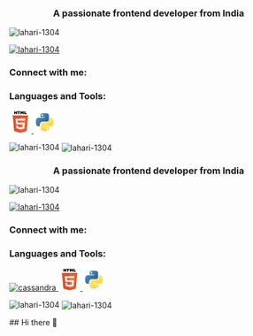 <h3 align="center">A passionate frontend developer from India</h3>

<p align="left"> <img src="https://komarev.com/ghpvc/?username=lahari-1304&label=Profile%20views&color=0e75b6&style=flat" alt="lahari-1304" /> </p>

<p align="left"> <a href="https://github.com/ryo-ma/github-profile-trophy"><img src="https://github-profile-trophy.vercel.app/?username=lahari-1304" alt="lahari-1304" /></a> </p>

<h3 align="left">Connect with me:</h3>
<p align="left">
</p>

<h3 align="left">Languages and Tools:</h3>
<p align="left"> <a href="https://www.w3.org/html/" target="_blank" rel="noreferrer"> <img src="https://raw.githubusercontent.com/devicons/devicon/master/icons/html5/html5-original-wordmark.svg" alt="html5" width="40" height="40"/> </a> <a href="https://www.python.org" target="_blank" rel="noreferrer"> <img src="https://raw.githubusercontent.com/devicons/devicon/master/icons/python/python-original.svg" alt="python" width="40" height="40"/> </a> </p>

<p><img align="left" src="https://github-readme-stats.vercel.app/api/top-langs?username=lahari-1304&show_icons=true&locale=en&layout=compact" alt="lahari-1304" /></p>

<p>&nbsp;<img align="center" src="https://github-readme-stats.vercel.app/api?username=lahari-1304&show_icons=true&locale=en" alt="lahari-1304" /></p>
<h3 align="center">A passionate frontend developer from India</h3>

<p align="left"> <img src="https://komarev.com/ghpvc/?username=lahari-1304&label=Profile%20views&color=0e75b6&style=flat" alt="lahari-1304" /> </p>

<p align="left"> <a href="https://github.com/ryo-ma/github-profile-trophy"><img src="https://github-profile-trophy.vercel.app/?username=lahari-1304" alt="lahari-1304" /></a> </p>

<h3 align="left">Connect with me:</h3>
<p align="left">
</p>

<h3 align="left">Languages and Tools:</h3>
<p align="left"> <a href="https://cassandra.apache.org/" target="_blank" rel="noreferrer"> <img src="https://www.vectorlogo.zone/logos/apache_cassandra/apache_cassandra-icon.svg" alt="cassandra" width="40" height="40"/> </a> <a href="https://www.w3.org/html/" target="_blank" rel="noreferrer"> <img src="https://raw.githubusercontent.com/devicons/devicon/master/icons/html5/html5-original-wordmark.svg" alt="html5" width="40" height="40"/> </a> <a href="https://www.python.org" target="_blank" rel="noreferrer"> <img src="https://raw.githubusercontent.com/devicons/devicon/master/icons/python/python-original.svg" alt="python" width="40" height="40"/> </a> </p>

<p><img align="left" src="https://github-readme-stats.vercel.app/api/top-langs?username=lahari-1304&show_icons=true&locale=en&layout=compact" alt="lahari-1304" /></p>

<p>&nbsp;<img align="center" src="https://github-readme-stats.vercel.app/api?username=lahari-1304&show_icons=true&locale=en" alt="lahari-1304" /></p>
## Hi there 👋

<!--
**Lahari-1304/lahari-1304** is a ✨ _special_ ✨ repository because its `README.md` (this file) appears on your GitHub profile.

Here are some ideas to get you started:

- 🔭 I’m currently working on ...
- 🌱 I’m currently learning ...
- 👯 I’m looking to collaborate on ...
- 🤔 I’m looking for help with ...
- 💬 Ask me about ...
- 📫 How to reach me: ...
- 😄 Pronouns: ...
- ⚡ Fun fact: ...
-->
